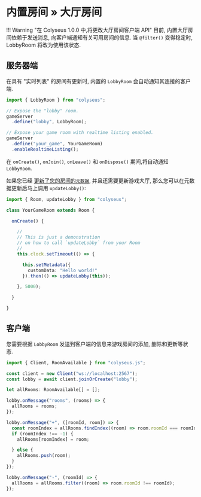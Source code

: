 # 内置房间 » 大厅房间

!!! Warning "在 Colyseus 1.0.0 中,将更改大厅房间客户端 API"
    目前, 内置大厅房间依赖于发送消息, 向客户端通知有关可用房间的信息. 当 `@filter()` 变得稳定时, LobbyRoom 将改为使用该状态.

## 服务器端

在具有 "实时列表" 的房间有更新时, 内置的 `LobbyRoom` 会自动通知其连接的客户端.

```typescript
import { LobbyRoom } from "colyseus";

// Expose the "lobby" room.
gameServer
  .define("lobby", LobbyRoom);

// Expose your game room with realtime listing enabled.
gameServer
  .define("your_game", YourGameRoom)
  .enableRealtimeListing();
```

在 `onCreate()`, `onJoin()`, `onLeave()` 和 `onDispose()` 期间,将自动通知 `LobbyRoom`.

如果您已经 [更新了您的房间的`元数据`](/server/room/#setmetadata-metadata), 并且还需要更新游戏大厅, 那么您可以在元数据更新后马上调用 `updateLobby()`:

```typescript
import { Room, updateLobby } from "colyseus";

class YourGameRoom extends Room {

  onCreate() {

    //
    // This is just a demonstration
    // on how to call `updateLobby` from your Room
    //
    this.clock.setTimeout(() => {

      this.setMetadata({
        customData: "Hello world!"
      }).then(() => updateLobby(this));

    }, 5000);

  }

}
```

## 客户端

您需要根据 `LobbyRoom` 发送到客户端的信息来游戏房间的添加, 删除和更新等状态.

```typescript
import { Client, RoomAvailable } from "colyseus.js";

const client = new Client("ws://localhost:2567");
const lobby = await client.joinOrCreate("lobby");

let allRooms: RoomAvailable[] = [];

lobby.onMessage("rooms", (rooms) => {
  allRooms = rooms;
});

lobby.onMessage("+", ([roomId, room]) => {
  const roomIndex = allRooms.findIndex((room) => room.roomId === roomId);
  if (roomIndex !== -1) {
    allRooms[roomIndex] = room;

  } else {
    allRooms.push(room);
  }
});

lobby.onMessage("-", (roomId) => {
  allRooms = allRooms.filter((room) => room.roomId !== roomId);
});
```

